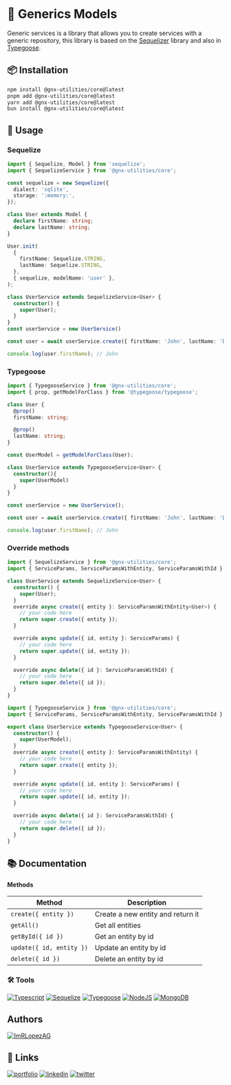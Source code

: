 # 📝 Generics Models

Generic services is a library that allows you to create services with a generic repository, this library is based on the [Sequelizer](https://sequelize.org/) library and also in [Typegoose](https://typegoose.github.io/typegoose/).

## 📦 Installation

```bash
npm install @gnx-utilities/core@latest
pnpm add @gnx-utilities/core@latest
yarn add @gnx-utilities/core@latest
bun install @gnx-utilities/core@latest
```

## 📖 Usage

### Sequelize

```typescript
import { Sequelize, Model } from 'sequelize';
import { SequelizeService } from '@gnx-utilities/core';

const sequelize = new Sequelize({
  dialect: 'sqlite',
  storage: ':memory:',
});

class User extends Model {
  declare firstName: string;
  declare lastName: string;
}

User.init(
  {
    firstName: Sequelize.STRING,
    lastName: Sequelize.STRING,
  },
  { sequelize, modelName: 'user' },
);

class UserService extends SequelizeService<User> {
  constructor() {
    super(User);
  }
}
const userService = new UserService()

const user = await userService.create({ firstName: 'John', lastName: 'Doe' });

console.log(user.firstName); // John
```

### Typegoose

```typescript
import { TypegooseService } from '@gnx-utilities/core';
import { prop, getModelForClass } from '@typegoose/typegoose';

class User {
  @prop()
  firstName: string;

  @prop()
  lastName: string;
}

const UserModel = getModelForClass(User);

class UserService extends TypegooseService<User> {
  constructor(){
    super(UserModel)
  }
}

const userService = new UserService();

const user = await userService.create({ firstName: 'John', lastName: 'Doe' });

console.log(user.firstName); // John
```

### Override methods

```typescript
import { SequelizeService } from '@gnx-utilities/core';
import { ServiceParams, ServiceParamsWithEntity, ServiceParamsWithId } from '@gnx-utilities/core/models/types';

class UserService extends SequelizeService<User> {
  constructor() {
    super(User);
  }
  override async create({ entity }: ServiceParamsWithEntity<User>) {
    // your code here
    return super.create({ entity });
  }

  override async update({ id, entity }: ServiceParams) {
    // your code here
    return super.update({ id, entity });
  }

  override async delete({ id }: ServiceParamsWithId) {
    // your code here
    return super.delete({ id });
  }
}
```

```typescript
import { TypegooseService } from '@gnx-utilities/core';
import { ServiceParams, ServiceParamsWithEntity, ServiceParamsWithId } from '@gnx-utilities/core/models/types';

export class UserService extends TypegooseService<User> {
  constructor() {
    super(UserModel);
  }
  override async create({ entity }: ServiceParamsWithEntity) {
    // your code here
    return super.create({ entity });
  }

  override async update({ id, entity }: ServiceParams) {
    // your code here
    return super.update({ id, entity });
  }

  override async delete({ id }: ServiceParamsWithId) {
    // your code here
    return super.delete({ id });
  }
}
```


## 📚 Documentation

#### Methods

| Method | Description |
| --- | --- |
| `create({ entity })` | Create a new entity  and return it |
| `getAll()` | Get all entities |
| `getById({ id })` | Get an entity by id |
| `update({ id, entity })` | Update an entity by id |
| `delete({ id })` | Delete an entity by id |

### 🛠️ Tools


[![Typescript](https://img.shields.io/badge/Typescript-3178C6?logo=typescript&logoColor=white)](https://www.typescriptlang.org/)
[![Sequelize](https://img.shields.io/badge/Sequelize-52B0E7?logo=sequelize&logoColor=white)](https://sequelize.org/)
[![Typegoose](https://img.shields.io/badge/Typegoose-3178C6?logo=typescript&logoColor=white)](https://typegoose.github.io/typegoose/)
[![NodeJS](https://img.shields.io/badge/NodeJS-339933?logo=node.js&logoColor=white)](https://nodejs.org/es/)
[![MongoDB](https://img.shields.io/badge/MongoDB-47A248?logo=mongodb&logoColor=white)](https://www.mongodb.com/)



## Authors

[![ImRLopezAG](https://img.shields.io/badge/ImRLopezAG-000000?style=for-the-badge&logo=github&logoColor=white)](https://github.com/ImRLopezAG)

## 🔗 Links

[![portfolio](https://img.shields.io/badge/my_portfolio-000?style=for-the-badge&logo=ko-fi&logoColor=white)](https://imrlopez.dev)
[![linkedin](https://img.shields.io/badge/linkedin-0A66C2?style=for-the-badge&logo=linkedin&logoColor=white)](https://www.linkedin.com/in/angel-gabriel-lopez/)
[![twitter](https://img.shields.io/badge/twitter-1DA1F2?style=for-the-badge&logo=twitter&logoColor=white)](https://twitter.com/imr_lopez)
